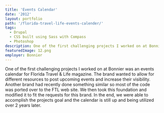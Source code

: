 ```yaml
---
title: 'Events Calendar'
date: '2012'
layout: portfolio
path: '/florida-travel-life-events-calender/'
tags:
  - Drupal
  - CSS built using Sass with Compass
  - Photoshop
description: One of the first challenging projects I worked on at Bonnier was an events calendar for Florida Travel & Life magazine.
featuredImage: 12.png
employer: Bonnier
---
```


One of the first challenging projects I worked on at Bonnier was an events calendar for Florida Travel & Life magazine. The brand wanted to allow for different resources to post upcoming events and increase their visibility. Another brand had recently done something similar so most of the code was ported over to the FTL web site. We then took this foundation and modified it to fit the requests for this brand. In the end, we were able to accomplish the projects goal and the calendar is still up and being utilized over 2 years later.
